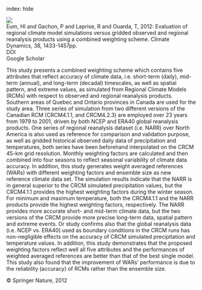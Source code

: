 index: hide

<div class="Citation">
    <div class="Citation-thumb CitationThumb-linked"  data-href="https://doi.org/10.1007/s00382-011-1149-3">
      <img src="https://static.claimspace.cloud/climate-study-static/refs/thumbs/9/Eum_et_al_2012-thumb.png" />
    </div>

  <div class="Citation-body">
    <div class="Citation-text">Eum, HI and Gachon, P and Laprise, R and Ouarda, T, 2012: Evaluation of regional climate model simulations versus gridded observed and regional reanalysis products using a combined weighting scheme. <span class="Article-journal">Climate Dynamics, </span><span class="Article-volume">38, </span>1433-1457pp.</div>
    <div class="Citation-links">
      <div class="CitationLink" data-href="https://doi.org/10.1007/s00382-011-1149-3">
        <div class="CitationLink-icon CitationLink-Doi"></div>
        <div class="CitationLink-text">DOI</div>
      </div>
      <div class="CitationLink" data-href="https://scholar.google.com/scholar?q=10.1007/s00382-011-1149-3">
        <div class="CitationLink-icon CitationLink-Scholar"></div>
        <div class="CitationLink-text">Google Scholar</div>
      </div>
    </div>
  </div>
</div>

This study presents a combined weighting scheme which contains five attributes that reflect accuracy of climate data, i.e. short-term (daily), mid-term (annual), and long-term (decadal) timescales, as well as spatial pattern, and extreme values, as simulated from Regional Climate Models (RCMs) with respect to observed and regional reanalysis products. Southern areas of Quebec and Ontario provinces in Canada are used for the study area. Three series of simulation from two different versions of the Canadian RCM (CRCM4.1.1, and CRCM4.2.3) are employed over 23 years from 1979 to 2001, driven by both NCEP and ERA40 global reanalysis products. One series of regional reanalysis dataset (i.e. NARR) over North America is also used as reference for comparison and validation purpose, as well as gridded historical observed daily data of precipitation and temperatures, both series have been beforehand interpolated on the CRCM 45-km grid resolution. Monthly weighting factors are calculated and then combined into four seasons to reflect seasonal variability of climate data accuracy. In addition, this study generates weight averaged references (WARs) with different weighting factors and ensemble size as new reference climate data set. The simulation results indicate that the NARR is in general superior to the CRCM simulated precipitation values, but the CRCM4.1.1 provides the highest weighting factors during the winter season. For minimum and maximum temperature, both the CRCM4.1.1 and the NARR products provide the highest weighting factors, respectively. The NARR provides more accurate short- and mid-term climate data, but the two versions of the CRCM provide more precise long-term data, spatial pattern and extreme events. Or study confirms also that the global reanalysis data (i.e. NCEP vs. ERA40) used as boundary conditions in the CRCM runs has non-negligible effects on the accuracy of CRCM simulated precipitation and temperature values. In addition, this study demonstrates that the proposed weighting factors reflect well all five attributes and the performances of weighted averaged references are better than that of the best single model. This study also found that the improvement of WARs’ performance is due to the reliability (accuracy) of RCMs rather than the ensemble size.

<div class="Citation-copy">
&copy; Springer Nature, 2012
</div>